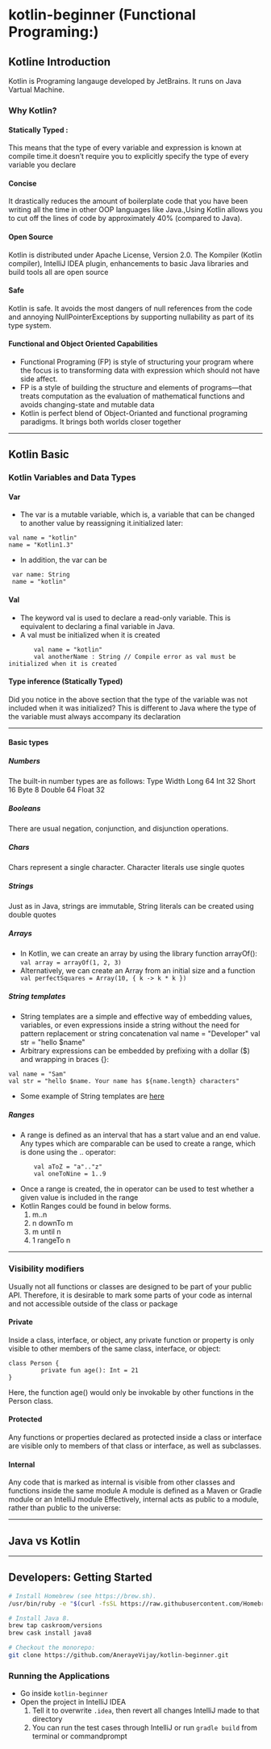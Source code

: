 # kotlin-beginner (Functional Programing:)
## Kotline Introduction 
Kotlin is Programing langauge developed by JetBrains. It runs on Java Vartual Machine.

### Why Kotlin?
 #### Statically Typed :
  This means that the type of every variable and expression is known at compile time.it doesn’t require you to explicitly specify the type  of every variable you declare
 #### Concise
It drastically reduces the amount of boilerplate code that you have been writing all the time in other OOP languages like Java.,Using Kotlin allows you to cut off the lines of code by approximately 40% (compared to Java).
 #### Open Source
Kotlin is distributed under Apache License, Version 2.0. The Kompiler (Kotlin compiler), IntelliJ IDEA plugin, enhancements to basic Java libraries and build tools all are open source
 #### Safe
Kotlin is safe. It avoids the most dangers of null references from the code  and annoying NullPointerExceptions by supporting nullability as part of its type system.
 #### Functional and Object Oriented Capabilities
 - Functional Programing (FP) is style of structuring your program where the focus is to transforming data with expression which should not have side affect.
- FP is a style of building the structure and elements of programs—that treats computation as the evaluation of mathematical functions and avoids changing-state and mutable data
- Kotlin is perfect blend of Object-Orianted and functional programing paradigms. It brings both worlds closer together
---------------------------
## Kotlin Basic
### Kotlin Variables and Data Types
#### Var
- The var is a mutable variable, which is, a variable that can be changed to another value by reassigning it.initialized later:
```
val name = "kotlin"
name = "Kotlin1.3"

```       
- In addition, the var can be 
```
 var name: String
 name = "kotlin"
```
#### Val
 - The keyword val is used to declare a read-only variable. This is equivalent to declaring a final variable in Java.
 - A val must be initialized when it is created
 ```
        val name = "kotlin"
        val anotherName : String // Compile error as val must be initialized when it is created
 ```
 
#### Type inference (Statically Typed)
Did you notice in the above section that the type of the variable was not included when it was initialized? This is different to Java where the type of the variable must always accompany its declaration

-----------
#### Basic types
##### Numbers
The built-in number types are as follows:
Type   Width
Long    64
Int     32
Short   16
Byte    8
Double  64
Float   32
##### Booleans
There are usual negation, conjunction, and disjunction operations.
##### Chars
Chars represent a single character. Character literals use single quotes
##### Strings
Just as in Java, strings are immutable, String literals can be created using double quotes
##### Arrays
- In Kotlin, we can create an array by using the library function arrayOf():
```` val array = arrayOf(1, 2, 3) ````
- Alternatively, we can create an Array from an initial size and a function
```        val perfectSquares = Array(10, { k -> k * k }) ```
##### String templates
- String templates are a simple and effective way of embedding values, variables, or even expressions inside a string without the need for pattern replacement or string concatenation
val name = "Developer"
val str = "hello $name"
- Arbitrary expressions can be embedded by prefixing with a dollar ($) and wrapping in braces {}:
```
val name = "Sam"
val str = "hello $name. Your name has ${name.length} characters"
```
- Some example of String templates are [here](src/test/kotlin/stringtemplate/StringTemplateDemoTest.kt)

##### Ranges
- A range is defined as an interval that has a start value and an end value. Any types which are comparable can be used to create a range, which is done using the .. operator:
```
       val aToZ = "a".."z"
       val oneToNine = 1..9
```
- Once a range is created, the in operator can be used to test whether a given value is included in the range
- Kotlin Ranges could be found in below  forms.
  1. m..n
  2. n downTo m
  3. m until n
  4. 1 rangeTo n
------------------
### Visibility modifiers
Usually not all functions or classes are designed to be part of your public API. Therefore, it is desirable to mark some parts of your code as internal and not accessible outside of the class or package
#### Private
Inside a class, interface, or object, any private function or property is only visible to other members of the same class, interface, or object:
```
class Person {
         private fun age(): Int = 21
}
```
Here, the function age() would only be invokable by other functions in the Person class.
#### Protected
Any functions or properties declared as protected inside a class or interface are visible only to members of that class or interface, as well as subclasses.
#### Internal
Any code that is marked as internal is visible from other classes and functions inside the same module
A module is defined as a Maven or Gradle module or an IntelliJ module
Effectively, internal acts as public to a module, rather than public to the universe:

-----------------

## Java vs Kotlin

------------------
 

## Developers: Getting Started

```sh
# Install Homebrew (see https://brew.sh).
/usr/bin/ruby -e "$(curl -fsSL https://raw.githubusercontent.com/Homebrew/install/master/install)"

# Install Java 8.
brew tap caskroom/versions
brew cask install java8

# Checkout the monorepo:
git clone https://github.com/AnerayeVijay/kotlin-beginner.git
```
### Running the Applications

- Go inside `kotlin-beginner`
- Open the project in IntelliJ IDEA
  1. Tell it to overwrite `.idea`, then revert all changes IntelliJ made to that directory
  2. You can run the test cases through IntelliJ or
   run ```gradle build``` from terminal or commandprompt 

